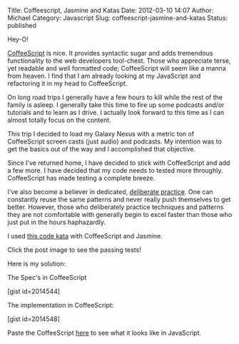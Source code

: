 Title: Coffeescript, Jasmine and Katas
Date: 2012-03-10 14:07
Author: Michael
Category: Javascript
Slug: coffeescript-jasmine-and-katas
Status: published

Hey-O!

[CoffeeScript](http://coffeescript.org/) is nice. It provides syntactic
sugar and adds tremendous functionality to the web developers
tool-chest. Those who appreciate terse, yet readable and well formatted
code; CoffeeScript will seem like a manna from heaven. I find that I am
already looking at my JavaScript and refactoring it in my head to
CoffeeScript.

On long road trips I generally have a few hours to kill while the rest
of the family is asleep. I generally take this time to fire up some
podcasts and/or tutorials and to learn as I drive. I actually look
forward to this time as I can almost totally focus on the content.

This trip I decided to load my Galaxy Nexus with a metric ton of
CoffeeScript screen casts (just audio) and podcasts. My intention was to
get the basics out of the way and I accomplished that objective.

Since I've returned home, I have decided to stick with CoffeeScript and
add a few more. I have decided that my code needs to tested more
throughly. CoffeeScript has made testing a complete breeze.

I've also become a believer in dedicated, [deliberate
practice](http://www.missiontolearn.com/2010/04/deliberate-practice/).
One can constantly reuse the same patterns and never really push
themselves to get better. However, those who deliberately practice
techniques and patterns they are not comfortable with generally begin to
excel faster than those who just put in the hours haphazardly.

I used [this code kata](http://osherove.com/tdd-kata-1/) with
CoffeeScript and Jasmine.

Click the post image to see the passing tests!

Here is my solution:

The Spec's in CoffeeScript

\[gist id=2014544\]

The implementation in CoffeeScript:

\[gist id=2014548\]

Paste the CoffeeScript [here](http://js2coffee.org/) to see what it
looks like in JavaScript.
